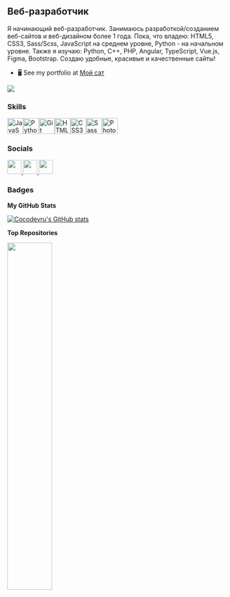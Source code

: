 Веб-разработчик
---------------

Я начинающий веб-разработчик. Занимаюсь разработкой/созданием веб-сайтов и веб-дизайном более 1 года. Пока, что владею: HTML5, CSS3, Sass/Scss, JavaScript на среднем уровне, Python - на начальном уровне. Также я изучаю: Python, C++, PHP, Angular, TypeScript, Vue.js, Figma, Bootstrap. Создаю удобные, красивые и качественные сайты!

* 🖥️ See my portfolio at [Мой сат](http://cocodev.ru/)

<a href="https://www.github.com/Cocodevru" target="_blank" rel="noreferrer"><img
src="https://img.shields.io/github/followers/Cocodevru?logo=github&style=for-the-badge&color=3382ed&labelColor=1c1917" /></a>
### Skills

<p align="left"> <a href="https://developer.mozilla.org/en-US/docs/Web/JavaScript" target="_blank" rel="noreferrer"><img src="https://raw.githubusercontent.com/danielcranney/readme-generator/main/public/icons/skills/javascript-colored.svg" width="36" height="36" alt="JavaScript" /></a><a href="https://www.python.org/" target="_blank" rel="noreferrer"><img src="https://raw.githubusercontent.com/danielcranney/readme-generator/main/public/icons/skills/python-colored.svg" width="36" height="36" alt="Python" /></a><a href="https://git-scm.com/" target="_blank" rel="noreferrer"><img src="https://raw.githubusercontent.com/danielcranney/readme-generator/main/public/icons/skills/git-colored.svg" width="36" height="36" alt="Git" /></a><a href="https://developer.mozilla.org/en-US/docs/Glossary/HTML5" target="_blank" rel="noreferrer"><img src="https://raw.githubusercontent.com/danielcranney/readme-generator/main/public/icons/skills/html5-colored.svg" width="36" height="36" alt="HTML5" /></a><a href="https://www.w3.org/TR/CSS/#css" target="_blank" rel="noreferrer"><img src="https://raw.githubusercontent.com/danielcranney/readme-generator/main/public/icons/skills/css3-colored.svg" width="36" height="36" alt="CSS3" /></a><a href="https://sass-lang.com/" target="_blank" rel="noreferrer"><img src="https://raw.githubusercontent.com/danielcranney/readme-generator/main/public/icons/skills/sass-colored.svg" width="36" height="36" alt="Sass" /></a><a href="https://www.adobe.com/uk/products/photoshop.html" target="_blank" rel="noreferrer"><img src="https://raw.githubusercontent.com/danielcranney/readme-generator/main/public/icons/skills/photoshop-colored.svg" width="36" height="36" alt="Photoshop" /></a></p>

### Socials
<p align="left"> <a href="https://discord.com/users/cocodevru" target="_blank" rel="noreferrer"> <picture> <source media="(prefers-color-scheme: dark)" srcset="undefined" /> <source media="(prefers-color-scheme: light)" srcset="https://raw.githubusercontent.com/danielcranney/readme-generator/main/public/icons/socials/discord.svg" /> <img src="https://raw.githubusercontent.com/danielcranney/readme-generator/main/public/icons/socials/discord.svg" width="32" height="32" /> </picture> </a> <a href="https://glitch.com/@coconutf" target="_blank" rel="noreferrer"> <picture> <source media="(prefers-color-scheme: dark)" srcset="https://www.svgrepo.com/show/353793/glitch-icon.svg" /> <source media="(prefers-color-scheme: light)" srcset="https://www.svgrepo.com/show/353793/glitch-icon.svg" /> <img src="https://www.svgrepo.com/show/353793/glitch-icon.svg" width="32" height="32" /> </picture> </a> <a href="https://t.me/cocodevru" target="_blank" rel="noreferrer"> <picture> <source media="(prefers-color-scheme: dark)" srcset="undefined" /> <source media="(prefers-color-scheme: light)" srcset="https://www.svgrepo.com/show/452115/telegram.svg" /> <img src="https://www.svgrepo.com/show/452115/telegram.svg" width="32" height="32" /> </picture> </a></p>

### Badges

<b>My GitHub Stats</b>

<a href="http://www.github.com/Cocodevru"><img src="https://github-readme-stats.vercel.app/api?username=Cocodevru&show_icons=true&hide=&count_private=true&title_color=facc15&text_color=ffffff&icon_color=3382ed&bg_color=1c1917&hide_border=true&show_icons=true" alt="Cocodevru's GitHub stats" /></a>

<b>Top Repositories</b>

<div width="100%" align="center"><a href="https://github.com/Cocodevru/burgers" align="left"><img align="left" width="45%" src="https://github-readme-stats.vercel.app/api/pin/?username=Cocodevru&repo=burgers&title_color=facc15&text_color=ffffff&icon_color=3382ed&bg_color=1c1917&hide_border=true&locale=en" /></a></div><br /><br /><br /><br /><br /><br /><br />
